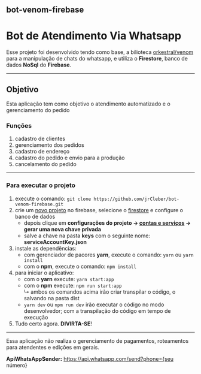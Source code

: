 ## bot-venom-firebase

# Bot de Atendimento Via Whatsapp

Esse projeto foi desenvolvido tendo como base, a bilioteca [orkestral/venom](https://github.com/orkestral/venom) para a manipulação de chats do whatsapp, e utiliza o **Firestore**, banco de dados **NoSql** do **Firebase**.

<hr>

## Objetivo
Esta aplicação tem como objetivo o atendimento automatizado e o gerenciamento do pedido

### Funções
1. cadastro de clientes
2. gerenciamento dos pedidos
3. cadastro de endereço
4. cadastro do pedido e envio para a produção
5. cancelamento do pedido
<hr>

### Para executar o projeto
1. execute o comando: ```git clone https://github.com/jrCleber/bot-venom-firebase.git```
2. crie um [novo projeto](https://console.firebase.google.com/) no firebase, selecione o [firestore](https://console.firebase.google.com/project/webbot-dbc99/firestore) e configure o banco de dados
    * depois clique em **configurações do projeto -> [contas e serviços](https://console.firebase.google.com/project/webbot-dbc99/settings/serviceaccounts/adminsdk) -> gerar uma nova chave privada**
    * salve a chave na pasta **keys** com o seguinte nome: **serviceAccountKey.json**
3. instale as dependências:
    * com gerenciador de pacores **yarn**, execute o comando: ```yarn``` ou ```yarn install```
    * com o **npm**, execute o comando: ```npm install```
4. para iniciar o aplicativo:
    * com o **yarn** execute: ```yarn start:app```
    * com o **npm** execute: ```npm run start:app```<br/>
    ↳ ambos os comandos acima irão criar transpilar o código, o salvando na pasta dist
    * ```yarn dev``` ou ```npm run dev``` irão executar o código no modo desenvolvedor; com a transpilação do código em tempo de execução    
5. Tudo certo agora. **DIVIRTA-SE**!
<hr>

Essa aplicação não realiza o gerenciamento de pagamentos, roteamentos para atendentes e edições em gerais.
<br/>

**ApiWhatsAppSender:** https://api.whatsapp.com/send?phone={seu número}
